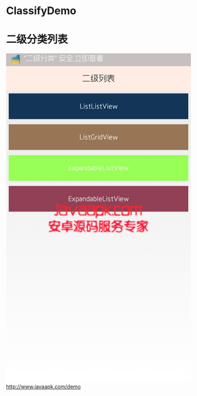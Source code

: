 # ClassifyDemo
# 二级分类列表
####
![image](http://github.com/DeadLine837/Secondaryclassificationlisttt/raw/master/Screenshot_2015-07-20-17-29-58.jpg)
http://www.javaapk.com/demo